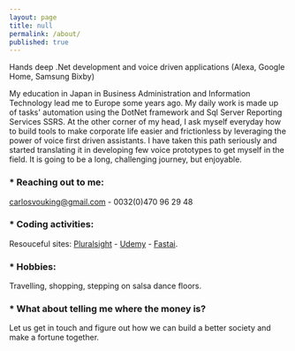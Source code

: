 ```yaml
---
layout: page
title: null
permalink: /about/
published: true
---
```


Hands deep .Net development and voice driven applications (Alexa, Google Home, Samsung Bixby)

   My education in Japan in Business Administration and Information Technology lead me to Europe some years ago.  My daily work is made up of tasks' automation using the DotNet framework and Sql Server Reporting Services SSRS. 
   At the other corner of my head, I ask myself everyday how to build tools to make corporate life easier and frictionless by leveraging the power of voice first driven assistants. I have taken this path seriously and started translating it in developing few voice prototypes to get myself in the field. It is going to be a long, challenging journey, but enjoyable.



### * Reaching out to me:

[carlosvouking@gmail.com](mailto:carlosvouking@gmail.com) - 0032(0)470 96 29 48

### * Coding activities:

Resouceful sites: [Pluralsight](http://pluralsight.com) - [Udemy](http://udemy.com) - [Fastai](http://fast.ai).


### * Hobbies:

Travelling, shopping, stepping on salsa dance floors.



### * What about telling me where the money is?

Let us get in touch and figure out how we can build a better society and make a fortune together.
